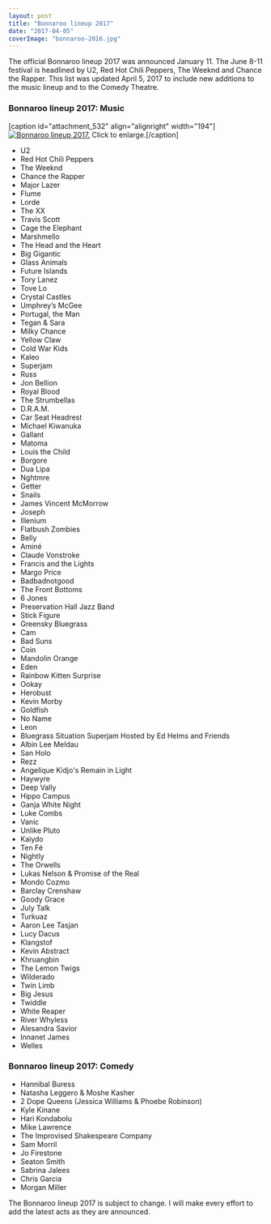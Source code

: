 ```yaml
---
layout: post
title: "Bonnaroo lineup 2017"
date: "2017-04-05"
coverImage: "bonnaroo-2016.jpg"
---
```


The official Bonnaroo lineup 2017 was announced January 11. The June 8-11 festival is headlined by U2, Red Hot Chili Peppers, The Weeknd and Chance the Rapper. This list was updated April 5, 2017 to include new additions to the music lineup and to the Comedy Theatre.

### Bonnaroo lineup 2017: Music

\[caption id="attachment\_532" align="alignright" width="194"\][![Bonnaroo lineup 2017.](images/roo-lineup-april-800-194x300.jpg)](https://kenbooth.net/wp-content/uploads/2017/04/roo-lineup-april-800.jpg) Click to enlarge.\[/caption\]

- U2
- Red Hot Chili Peppers
- The Weeknd
- Chance the Rapper
- Major Lazer
- Flume
- Lorde
- The XX
- Travis Scott
- Cage the Elephant
- Marshmello
- The Head and the Heart
- Big Gigantic
- Glass Animals
- Future Islands
- Tory Lanez
- Tove Lo
- Crystal Castles
- Umphrey’s McGee
- Portugal, the Man
- Tegan & Sara
- Milky Chance
- Yellow Claw
- Cold War Kids
- Kaleo
- Superjam
- Russ
- Jon Bellion
- Royal Blood
- The Strumbellas
- D.R.A.M.
- Car Seat Headrest
- Michael Kiwanuka
- Gallant
- Matoma
- Louis the Child
- Borgore
- Dua Lipa
- Nghtmre
- Getter
- Snails
- James Vincent McMorrow
- Joseph
- Illenium
- Flatbush Zombies
- Belly
- Aminé
- Claude Vonstroke
- Francis and the Lights
- Margo Price
- Badbadnotgood
- The Front Bottoms
- 6 Jones
- Preservation Hall Jazz Band
- Stick Figure
- Greensky Bluegrass
- Cam
- Bad Suns
- Coin
- Mandolin Orange
- Eden
- Rainbow Kitten Surprise
- Ookay
- Herobust
- Kevin Morby
- Goldfish
- No Name
- Leon
- Bluegrass Situation Superjam Hosted by Ed Helms and Friends
- Albin Lee Meldau
- San Holo
- Rezz
- Angelique Kidjo's Remain in Light
- Haywyre
- Deep Vally
- Hippo Campus
- Ganja White Night
- Luke Combs
- Vanic
- Unlike Pluto
- Kaiydo
- Ten Fé
- Nightly
- The Orwells
- Lukas Nelson & Promise of the Real
- Mondo Cozmo
- Barclay Crenshaw
- Goody Grace
- July Talk
- Turkuaz
- Aaron Lee Tasjan
- Lucy Dacus
- Klangstof
- Kevin Abstract
- Khruangbin
- The Lemon Twigs
- Wilderado
- Twin Limb
- Big Jesus
- Twiddle
- White Reaper
- River Whyless
- Alesandra Savior
- Innanet James
- Welles

### Bonnaroo lineup 2017: Comedy

- Hannibal Buress
- Natasha Leggero & Moshe Kasher
- 2 Dope Queens (Jessica Williams & Phoebe Robinson)
- Kyle Kinane
- Hari Kondabolu
- Mike Lawrence
- The Improvised Shakespeare Company
- Sam Morril
- Jo Firestone
- Seaton Smith
- Sabrina Jalees
- Chris Garcia
- Morgan Miller

The Bonnaroo lineup 2017 is subject to change. I will make every effort to add the latest acts as they are announced.
